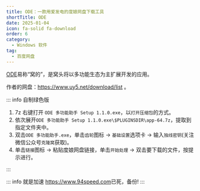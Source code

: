 ```yaml
---
title: ODE：一款用爱发电的度娘网盘下载工具
shortTitle: ODE
date: 2025-01-04
icon: fa-solid fa-download
order: 6
category:
  - Windows 软件
tag:
  - 百度网盘
---
```


[ODE](https://www.uy5.net/ode)易称“窝的”，是窝头将以多功能生态为主扩展开发的应用。

作者的网盘：<https://www.uy5.net/download/list> 。

::: info 自制绿色版

1. 7z 右键打开 `ODE 多功能助手 Setup 1.1.0.exe`，以`打开压缩包`的方式。
2. 依次展开`ODE 多功能助手 Setup 1.1.0.exe\$PLUGINSDIR\app-64.7z`，提取到指定文件夹中。
3. 双击`ODE 多功能助手.exe`，单击`齿轮`图标 -> `基础设置`选项卡  -> 输入`独线密钥`(关注微信公众号`克隆窝`获取)。
4. 单击`链接`图标 -> 粘贴度娘网盘链接，单击`开始处理`  -> 双击要下载的文件，按提示进行。

:::

::: info 就是加速
<https://www.94speed.com>已死，备份!
:::



